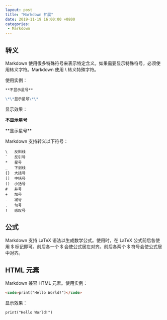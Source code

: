 ```yaml
---
layout: post
title: "Markdown 扩展"
date: 2019-11-19 16:00:00 +0800
categories: 
 - Markdown
---
```


## 转义

Markdown 使用很多特殊符号来表示特定含义。如果需要显示特殊符号，必须使用转义字符。Markdown 使用 \\ 转义特殊字符。

<!-- more -->

使用实例：
```markdown
**不显示星号**

\*\*显示星号\*\*
```
显示效果：

**不显示星号**

\*\*显示星号\*\*

Markdown 支持转义以下符号：
```text
\   反斜线
`   反引号
*   星号
_   下划线
{}  大括号
[]  中括号
()  小括号
#   井号
+   加号
-   减号
.   句号
!   感叹号
```

## 公式

Markdown 支持 LaTeX 语法以生成数学公式。使用时，在 LaTeX 公式前后各使用 \$ 标记即可。前后各一个 \$ 会使公式居左对齐。前后各两个 \$ 符号会使公式居中对齐。

## HTML 元素

Markdown 兼容 HTML 元素。使用实例：
```html
<code>print("Hello World!")</code>
```
显示效果：

<code>print("Hello World!")</code>

